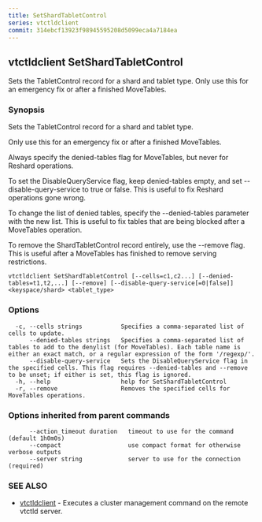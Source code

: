 ```yaml
---
title: SetShardTabletControl
series: vtctldclient
commit: 314ebcf13923f98945595208d5099eca4a7184ea
---
```

## vtctldclient SetShardTabletControl

Sets the TabletControl record for a shard and tablet type. Only use this for an emergency fix or after a finished MoveTables.

### Synopsis

Sets the TabletControl record for a shard and tablet type.

Only use this for an emergency fix or after a finished MoveTables.

Always specify the denied-tables flag for MoveTables, but never for Reshard operations.

To set the DisableQueryService flag, keep denied-tables empty, and set --disable-query-service
to true or false. This is useful to fix Reshard operations gone wrong.

To change the list of denied tables, specify the --denied-tables parameter with
the new list. This is useful to fix tables that are being blocked after a
MoveTables operation.

To remove the ShardTabletControl record entirely, use the --remove flag. This is
useful after a MoveTables has finished to remove serving restrictions.

```
vtctldclient SetShardTabletControl [--cells=c1,c2...] [--denied-tables=t1,t2,...] [--remove] [--disable-query-service[=0|false]] <keyspace/shard> <tablet_type>
```

### Options

```
  -c, --cells strings           Specifies a comma-separated list of cells to update.
      --denied-tables strings   Specifies a comma-separated list of tables to add to the denylist (for MoveTables). Each table name is either an exact match, or a regular expression of the form '/regexp/'.
      --disable-query-service   Sets the DisableQueryService flag in the specified cells. This flag requires --denied-tables and --remove to be unset; if either is set, this flag is ignored.
  -h, --help                    help for SetShardTabletControl
  -r, --remove                  Removes the specified cells for MoveTables operations.
```

### Options inherited from parent commands

```
      --action_timeout duration   timeout to use for the command (default 1h0m0s)
      --compact                   use compact format for otherwise verbose outputs
      --server string             server to use for the connection (required)
```

### SEE ALSO

* [vtctldclient](../)	 - Executes a cluster management command on the remote vtctld server.

